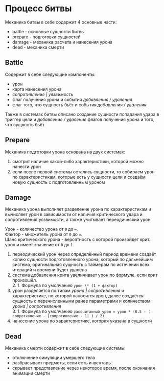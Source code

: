# Процесс битвы

Механика битвы в себе содержит 4 основные части:

-   battle - основные сущности битвы
-   prepare - подготовки сущностей
-   damage - механика расчета и нанесения урона
-   dead - механика смерти

## Battle

Содержит в себе следующие компоненты:

-   урон
-   карта нанесения урона
-   _сопротивление | уязвимость_
-   флаг получения урона и события _добавления / удаления_
-   флаг того, что сущность бьёт и события _добавления / удаления_

Также в системах битвы описано создание сущности попадания удара в триггер цели и _добавление / удаление_ флагов получения урона и того, что сущность бьёт

## Prepare

Механика подготовки урона основана на двух системах:

1. смотрит наличие какой-либо характеристики, которой можно нанести урон
2. если после первой системы остались сущности, то собираем урон по характеристикам, которые есть у сущности цели и создаём новую сущность с подготовленным уроном

## Damage

Механика урона выполняет разделение урона по характеристикам и вычисляет урон в зависимости от наличия критического удара и сопротивления|уязвимости, а также учитывает переодический урон

Урон - количество урона от `0` до `∞`.  
Фактор - множитель урона от `0` до `∞`.  
Шанс критического урона - вероятность с которой произойдет крит. урон и имеет значение от `0` до `1`.

1. переодический урон через определённый период времени создаёт копию сущности подготовленного урона, который по дальнейшим система, оригинальная сущность с таймерам по истечении всех итераций и времени будет удалена
2. система добавления крита увеличивает урон по формуле, если крит произошёл.  
   2. 1. Формула по умолчанию `урон \* (1 + фактор)`
3. урон разделяется по типам _урона | сопротивления_ и характеристике, по которой наносится урон, далее создаётся сущность с перечисленными ранее параметрами и количеством _урона | сопротивления_  
   3. 1. Формула по умолчанию `рассчитанный урон = урон * (0.5 - ( сопротивление - |сопротивление - 1| ) / 2)`
4. нанесение урона по характеристике, которая указана в сущности

## Dead

Механика смерти содержит в себе следующие системы

-   отключение симуляции умершего тела
-   разбрасывает предметы, если есть инвентарь
-   скрывает представление через некоторое время, после окончания анимации смерти
